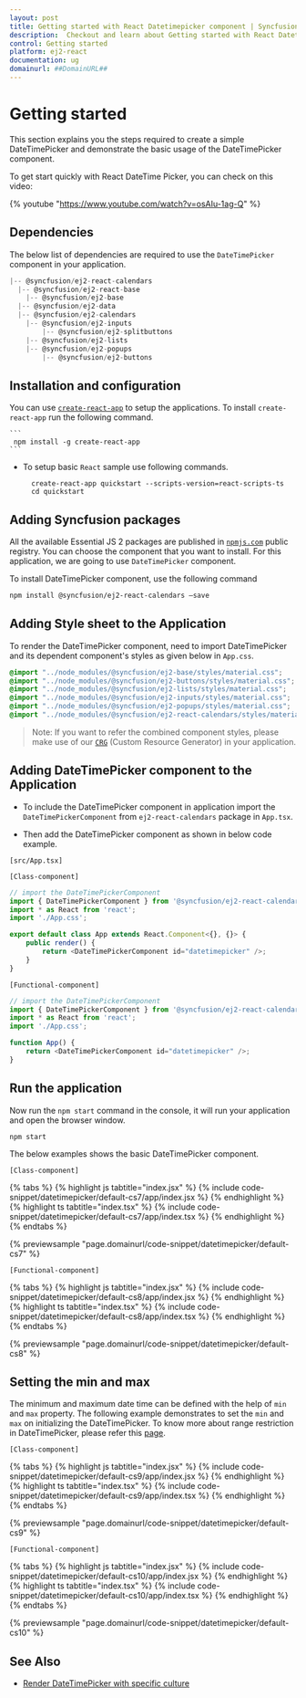 ```yaml
---
layout: post
title: Getting started with React Datetimepicker component | Syncfusion
description:  Checkout and learn about Getting started with React Datetimepicker component of Syncfusion Essential JS 2 and more details.
control: Getting started 
platform: ej2-react
documentation: ug
domainurl: ##DomainURL##
---
```


# Getting started

This section explains you the steps required to create a simple DateTimePicker and demonstrate the basic usage of the DateTimePicker component.

To get start quickly with React DateTime Picker, you can check on this video:

{% youtube "https://www.youtube.com/watch?v=osAIu-1ag-Q" %}

## Dependencies

The below list of dependencies are required to use the `DateTimePicker` component in your application.

```javascript
|-- @syncfusion/ej2-react-calendars
  |-- @syncfusion/ej2-react-base
    |-- @syncfusion/ej2-base
  |-- @syncfusion/ej2-data
  |-- @syncfusion/ej2-calendars
    |-- @syncfusion/ej2-inputs
        |-- @syncfusion/ej2-splitbuttons
    |-- @syncfusion/ej2-lists
    |-- @syncfusion/ej2-popups
        |-- @syncfusion/ej2-buttons
```

## Installation and configuration

You can use [`create-react-app`](https://github.com/facebookincubator/create-react-app) to setup the applications. To install `create-react-app` run the following command.

    ```
     npm install -g create-react-app
    ```

* To setup basic `React` sample use following commands.

    ```
      create-react-app quickstart --scripts-version=react-scripts-ts
      cd quickstart
    ```

## Adding Syncfusion packages

All the available Essential JS 2 packages are published in [`npmjs.com`](https://www.npmjs.com/~syncfusionorg) public registry. You can choose the component that you want to install. For this application, we are going to use `DateTimePicker` component.

To install DateTimePicker component, use the following command

```bash
npm install @syncfusion/ej2-react-calendars –save
```

## Adding Style sheet to the Application

To render the DateTimePicker component, need to import DateTimePicker and its dependent component's styles as given below in `App.css`.

```css
@import "../node_modules/@syncfusion/ej2-base/styles/material.css";
@import "../node_modules/@syncfusion/ej2-buttons/styles/material.css";
@import "../node_modules/@syncfusion/ej2-lists/styles/material.css";
@import "../node_modules/@syncfusion/ej2-inputs/styles/material.css";
@import "../node_modules/@syncfusion/ej2-popups/styles/material.css";
@import "../node_modules/@syncfusion/ej2-react-calendars/styles/material.css";
```

>Note: If you want to refer the combined component styles, please make use of our [`CRG`](https://crg.syncfusion.com/) (Custom Resource Generator) in your application.

## Adding DateTimePicker component to the Application

* To include the DateTimePicker component in application import the `DateTimePickerComponent` from `ej2-react-calendars` package in `App.tsx`.

* Then add the DateTimePicker component as shown in below code example.

`[src/App.tsx]`

`[Class-component]`

```ts
// import the DateTimePickerComponent
import { DateTimePickerComponent } from '@syncfusion/ej2-react-calendars';
import * as React from 'react';
import './App.css';

export default class App extends React.Component<{}, {}> {
    public render() {
        return <DateTimePickerComponent id="datetimepicker" />;
    }
}
```

`[Functional-component]`

```ts
// import the DateTimePickerComponent
import { DateTimePickerComponent } from '@syncfusion/ej2-react-calendars';
import * as React from 'react';
import './App.css';

function App() {
    return <DateTimePickerComponent id="datetimepicker" />;
}
```

## Run the application

Now run the `npm start` command in the console, it will run your application and open the browser window.

```
npm start
```

The below examples shows the basic DateTimePicker component.

`[Class-component]`

{% tabs %}
{% highlight js tabtitle="index.jsx" %}
{% include code-snippet/datetimepicker/default-cs7/app/index.jsx %}
{% endhighlight %}
{% highlight ts tabtitle="index.tsx" %}
{% include code-snippet/datetimepicker/default-cs7/app/index.tsx %}
{% endhighlight %}
{% endtabs %}

 {% previewsample "page.domainurl/code-snippet/datetimepicker/default-cs7" %}

`[Functional-component]`

{% tabs %}
{% highlight js tabtitle="index.jsx" %}
{% include code-snippet/datetimepicker/default-cs8/app/index.jsx %}
{% endhighlight %}
{% highlight ts tabtitle="index.tsx" %}
{% include code-snippet/datetimepicker/default-cs8/app/index.tsx %}
{% endhighlight %}
{% endtabs %}

 {% previewsample "page.domainurl/code-snippet/datetimepicker/default-cs8" %}

## Setting the min and max

The minimum and maximum date time can be defined with the help of `min` and `max` property. The following example demonstrates to set the `min` and `max` on initializing the DateTimePicker. To know more about range restriction in DateTimePicker, please refer this [page](./date-time-range).

`[Class-component]`

{% tabs %}
{% highlight js tabtitle="index.jsx" %}
{% include code-snippet/datetimepicker/default-cs9/app/index.jsx %}
{% endhighlight %}
{% highlight ts tabtitle="index.tsx" %}
{% include code-snippet/datetimepicker/default-cs9/app/index.tsx %}
{% endhighlight %}
{% endtabs %}

 {% previewsample "page.domainurl/code-snippet/datetimepicker/default-cs9" %}

`[Functional-component]`

{% tabs %}
{% highlight js tabtitle="index.jsx" %}
{% include code-snippet/datetimepicker/default-cs10/app/index.jsx %}
{% endhighlight %}
{% highlight ts tabtitle="index.tsx" %}
{% include code-snippet/datetimepicker/default-cs10/app/index.tsx %}
{% endhighlight %}
{% endtabs %}

 {% previewsample "page.domainurl/code-snippet/datetimepicker/default-cs10" %}

## See Also

* [Render DateTimePicker with specific culture](./globalization)
